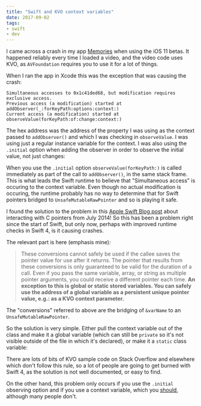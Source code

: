 ```yaml
---
title: "Swift and KVO context variables"
date: 2017-09-02
tags: 
- swift
- dev
---
```


I came across a crash in my app [Memories](https://github.com/mluisbrown/Memories) when using the iOS 11 betas. It happened reliably every time I loaded a video, and the video code uses KVO, as `AVFoundation` requires you to use it for a lot of things.

When I ran the app in Xcode this was the exception that was causing the crash:

```
Simultaneous accesses to 0x1c41ded68, but modification requires exclusive access.
Previous access (a modification) started at addObserver(_:forKeyPath:options:context:)
Current access (a modification) started at observeValue(forKeyPath:of:change:context:)
```

The hex address was the address of the property I was using as the context passed to `addObserver()` and which I was checking in `observeValue`. I was using just a regular instance variable for the context. I was also using the `.initial` option when adding the observer in order to observe the initial value, not just changes:

<script src="https://gist.github.com/mluisbrown/e90f078200d3c88925d94e09a0e0594d.js"></script>

When you use the `.initial` option `observeValue(forKeyPath:)` is called immediately as part of the call to `addObserver()`, in the same stack frame. This is what leads the Swift runtime to believe that "Simultaneous access" is occuring to the context variable. Even though no actual modification is occuring, the runtime probably has no way to determine that for Swift pointers bridged to `UnsafeMutableRawPointer` and so is playing it safe.

I found the solution to the problem in this [Apple Swift Blog post](https://developer.apple.com/swift/blog/?id=6) about interacting with C pointers from July 2014! So this has been a problem right since the start of Swift, but only now, perhaps with improved runtime checks in Swift 4, is it causing crashes.

The relevant part is here (emphasis mine):

> These conversions cannot safely be used if the callee saves the pointer value for use after it returns. The pointer that results from these conversions is only guaranteed to be valid for the duration of a call. Even if you pass the same variable, array, or string as multiple pointer arguments, you could receive a different pointer each time. **An exception to this is global or static stored variables. You can safely use the address of a global variable as a persistent unique pointer value, e.g.: as a KVO context parameter.**

The "conversions" referred to above are the bridging of `&varName` to an `UnsafeMutableRawPointer`.

So the solution is very simple. Either pull the context variable out of the class and make it a global variable (which can still be `private` so it's not visible outside of the file in which it's declared), or make it a `static` class variable:

<script src="https://gist.github.com/mluisbrown/3c91d8e07af52aebfca9e897fad99e6d.js"></script>

There are lots of bits of KVO sample code on Stack Overflow and elsewhere which don't follow this rule, so a lot of people are going to get burned with Swift 4, as the solution is not well documented, or easy to find.

On the other hand, this problem only occurs if you use the `.initial` observing option and if you use a context variable, which you [should](https://stackoverflow.com/a/11917449/368085), although many people don't.